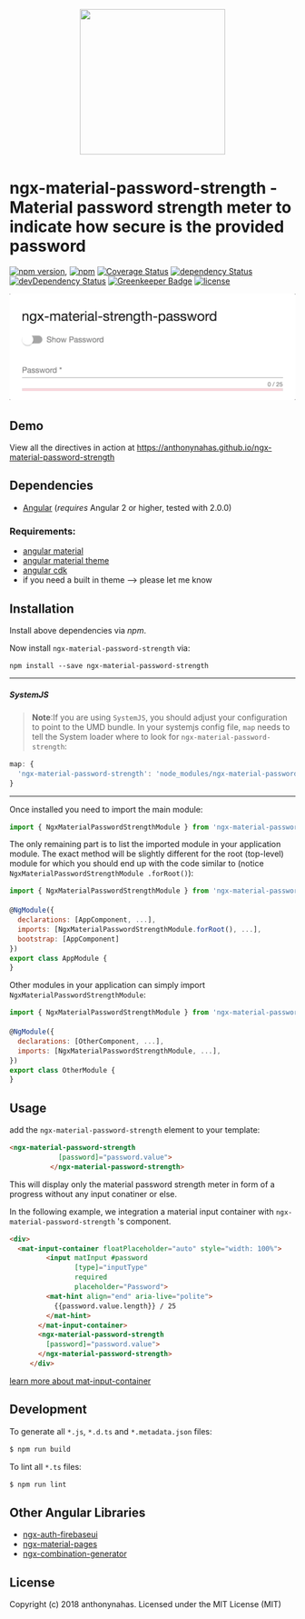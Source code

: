 <p align="center">
  <img height="256px" width="256px" style="text-align: center;" src="https://cdn.rawgit.com/anthonynahas/ngx-material-password-strength/master/demo/src/assets/logo.svg">
</p>

# ngx-material-password-strength - Material password strength meter to indicate how secure is the provided password

[![npm version](https://badge.fury.io/js/ngx-material-password-strength.svg)](https://badge.fury.io/js/ngx-material-password-strength),
[![npm](https://img.shields.io/badge/demo-online-ed1c46.svg)](https://anthonynahas.github.io/ngx-material-password-strength)
[![Coverage Status](https://coveralls.io/repos/github/anthonynahas/ngx-material-password-strength/badge.svg?branch=master)](https://coveralls.io/github/anthonynahas/ngx-material-password-strength?branch=master)
[![dependency Status](https://david-dm.org/anthonynahas/ngx-material-password-strength/status.svg)](https://david-dm.org/anthonynahas/ngx-material-password-strength)
[![devDependency Status](https://david-dm.org/anthonynahas/ngx-material-password-strength/dev-status.svg?branch=master)](https://david-dm.org/anthonynahas/ngx-material-password-strength#info=devDependencies)
[![Greenkeeper Badge](https://badges.greenkeeper.io/anthonynahas/ngx-material-password-strength.svg)](https://greenkeeper.io/)
[![license](https://img.shields.io/github/license/anthonynahas/ngx-material-password-strength.svg?style=flat-square)](https://github.com/AnthonyNahas/ngx-material-password-strength/blob/master/LICENSE)

<p align="center">
  <img alt="ngx-material-password-strength" style="text-align: center;"
   src="assets/ngx-material-password-strength/ngx-material-password-strength_demo.gif">
</p>

## Demo

View all the directives in action at https://anthonynahas.github.io/ngx-material-password-strength

## Dependencies
* [Angular](https://angular.io) (*requires* Angular 2 or higher, tested with 2.0.0)

### Requirements:
- [angular material ](https://www.npmjs.com/package/@angular/material)
- [angular material theme](https://material.angular.io/guide/getting-started#step-4-include-a-theme)
- [angular cdk ](https://www.npmjs.com/package/@angular/cdk)
- if you need a built in theme --> please let me know


## Installation
Install above dependencies via *npm*. 

Now install `ngx-material-password-strength` via:
```shell
npm install --save ngx-material-password-strength
```

---
##### SystemJS
>**Note**:If you are using `SystemJS`, you should adjust your configuration to point to the UMD bundle.
In your systemjs config file, `map` needs to tell the System loader where to look for `ngx-material-password-strength`:
```js
map: {
  'ngx-material-password-strength': 'node_modules/ngx-material-password-strength/bundles/ngx-material-password-strength.umd.js',
}
```
---

Once installed you need to import the main module:
```js
import { NgxMaterialPasswordStrengthModule } from 'ngx-material-password-strength';
```
The only remaining part is to list the imported module in your application module. The exact method will be slightly
different for the root (top-level) module for which you should end up with the code similar to (notice ` NgxMaterialPasswordStrengthModule .forRoot()`):
```js
import { NgxMaterialPasswordStrengthModule } from 'ngx-material-password-strength';

@NgModule({
  declarations: [AppComponent, ...],
  imports: [NgxMaterialPasswordStrengthModule.forRoot(), ...],  
  bootstrap: [AppComponent]
})
export class AppModule {
}
```

Other modules in your application can simply import ` NgxMaterialPasswordStrengthModule `:

```js
import { NgxMaterialPasswordStrengthModule } from 'ngx-material-password-strength';

@NgModule({
  declarations: [OtherComponent, ...],
  imports: [NgxMaterialPasswordStrengthModule, ...], 
})
export class OtherModule {
}
```

## Usage

add the `ngx-material-password-strength` element to your template:

```html
<ngx-material-password-strength
            [password]="password.value">
          </ngx-material-password-strength>
```

This will display only the material password strength meter in form of a progress without any input conatiner
or else.

In the following example, we integration a material input container with `ngx-material-password-strength` 's component.

```html
<div>
  <mat-input-container floatPlaceholder="auto" style="width: 100%">
         <input matInput #password
                [type]="inputType"
                required
                placeholder="Password">
         <mat-hint align="end" aria-live="polite">
           {{password.value.length}} / 25
         </mat-hint>
       </mat-input-container>
       <ngx-material-password-strength
         [password]="password.value">
       </ngx-material-password-strength>
     </div>
```

[learn more about mat-input-container](https://material.angular.io/components/input/overview)

## Development

To generate all `*.js`, `*.d.ts` and `*.metadata.json` files:

```bash
$ npm run build
```

To lint all `*.ts` files:

```bash
$ npm run lint
```

## Other Angular Libraries
- [ngx-auth-firebaseui](https://github.com/AnthonyNahas/ngx-auth-firebaseui)
- [ngx-material-pages](https://github.com/AnthonyNahas/ngx-material-pages)
- [ngx-combination-generator](https://github.com/AnthonyNahas/combination-generator)


## License

Copyright (c) 2018 anthonynahas. Licensed under the MIT License (MIT)

